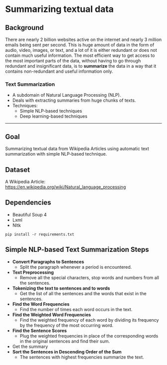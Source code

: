 # Summarizing textual data

## Background

There are nearly 2 billion websites active on the internet and nearly 3 million emails being sent per second. This is huge amount of data in the form of audio, video, images, or text, and a lot of it is either redundant or does not contain much useful information. The most efficient way to get access to the most important parts of the data, without having to go through redundant and insignificant data, is to **summarize** the data in a way that it contains non-redundant and useful information only.

### Text Summarization

* A subdomain of Natural Language Processing (NLP).
* Deals with extracting summaries from huge chunks of texts.
* Techniques:
  * Simple NLP-based techniques
  * Deep learning-based techniques

---

## Goal

Summarizing textual data from Wikipedia Articles using automatic text summarization with simple NLP-based technique.

## Dataset

A Wikipedia Article: https://en.wikipedia.org/wiki/Natural_language_processing

## Dependencies

* Beautiful Soup 4
* Lxml
* Nltk

`pip install -r requirements.txt`

## Simple NLP-based Text Summarization Steps

* **Convert Paragraphs to Sentences**
  * Split the paragraph whenever a period is encountered.
* **Text Preprocessing**
  * Remove all the special characters, stop words and numbers from all the sentences.
* **Tokenizing the text to sentences and to words**
  * Get the list of all the sentences and the words that exist in the sentences.
* **Find the Word Frequencies**
  * Find the number of times each word occurs in the text.
* **Find the Weighted Word Frequencies**
  * Find the weighted frequency of each word by dividing its frequency by the frequency of the most occurring word.
* **Find the Sentence Scores**
  * Plug the weighted frequencies in place of the corresponding words in the original sentences and find their sum.
* Get the summary
* **Sort the Sentences in Descending Order of the Sum**
  * The sentences with highest frequencies summarize the text.
